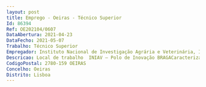 ```yaml
--- 
layout: post
title: Emprego - Oeiras - Técnico Superior
Id: 86394
Ref: OE202104/0607
DataAbertura: 2021-04-23
DataFecho: 2021-05-07
Trabalho: Técnico Superior
Empregador: Instituto Nacional de Investigação Agrária e Veterinária, I.P.
Descricao: Local de trabalho  INIAV – Polo de Inovação BRAGACaracterização do Posto de Trabalho  Funções inerentes às cometidas à implementação dos projetos a decorrer no Banco Português de Germoplasma Vegetal (BPGV), nomeadamente    Apoio à organização da conservação de sementes resultantes de missões de colheita ou duplicados de outras coleções nacionais e internacionais   Realização de ensaios de campo e em laboratório   Organização e gestão documental digital e física    Apoio à gestão administrativa e financeira de projetos.Competências pessoais    Capacidade e resiliência na concretização eficaz e eficiente das tarefas que lhe são distribuídas    Autonomia e iniciativa na aplicação de métodos de organização e priorização da sua atividade    Facilidade e precisão de comunicação oral e escrita    Relacionamento interpessoal assente em atitude assertiva e facilitadora do relacionamento.Competências profissionais técnicas    Experiência no uso de ferramentas e aplicações MsOffice, nomeadamente Word e Excel   Experiência no uso de equipamentos laboratoriais   Experiência no delineamento e realização de ensaios quer em campo, quer em laboratório   Conhecimento de línguas estrangeira na vertente oral e escrita, preferencial no idioma inglês.
CodigoPostal: 2780-159 OEIRAS
Concelho: Oeiras
Distrito: Lisboa
--- 
```

